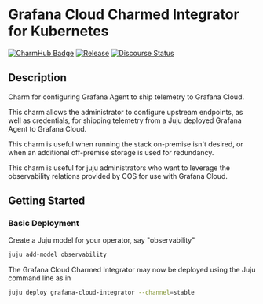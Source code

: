 <!--
Avoid using this README file for information that is maintained or published elsewhere, e.g.:

* metadata.yaml > published on Charmhub
* documentation > published on (or linked to from) Charmhub
* detailed contribution guide > documentation or CONTRIBUTING.md

Use links instead.
-->

# Grafana Cloud Charmed Integrator for Kubernetes 

[![CharmHub Badge](https://charmhub.io/grafana-cloud-integrator/badge.svg)](https://charmhub.io/grafana-cloud-integrator)
[![Release](https://github.com/canonical/grafana-cloud-integrator/actions/workflows/release.yaml/badge.svg)](https://github.com/canonical/grafana-cloud-integrator/actions/workflows/release.yaml)
[![Discourse Status](https://img.shields.io/discourse/status?server=https%3A%2F%2Fdiscourse.charmhub.io&style=flat&label=CharmHub%20Discourse)](https://discourse.charmhub.io)

## Description

Charm for configuring Grafana Agent to ship telemetry to Grafana Cloud.

This charm allows the administrator to configure upstream endpoints, as well
as credentials, for shipping telemetry from a Juju deployed Grafana Agent
to Grafana Cloud.


This charm is useful when running the stack on-premise isn't desired, or
when an additional off-premise storage is used for redundancy.

This charm is useful for juju administrators who want to leverage the
observability relations provided by COS for use with Grafana Cloud.


## Getting Started

### Basic Deployment

Create a Juju model for your operator, say "observability"

```sh
juju add-model observability
```

The Grafana Cloud Charmed Integrator may now be deployed using the Juju command line as in

```sh
juju deploy grafana-cloud-integrator --channel=stable
```

